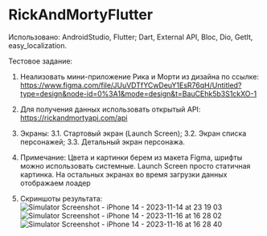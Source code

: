 # RickAndMortyFlutter

Использовано: AndroidStudio, Flutter; Dart, External API, Bloc, Dio, GetIt, easy_localization.

Тестовое задание:

1. Hеализовать мини-приложение Рика и Морти из дизайна по ссылке:
https://www.figma.com/file/JUuVDTfYCwDeuY1EsR76qH/Untitled?type=design&node-id=0%3A1&mode=design&t=BauCEhk5b3S1ckXO-1

2. Для получения данных использовать открытый API: https://rickandmortyapi.com/api

3. Экраны:
3.1. Стартовый экран (Launch Screen);
3.2. Экран списка персонажей;
3.3. Детальный экран персонажа.

4. Примечание: Цвета и картинки берем из макета Figma, шрифты можно использовать системные. Launch Screen просто статичная картинка. На остальных экранах во время загрузки данных отображаем лоадер
5. Скриншоты результата:
![Simulator Screenshot - iPhone 14 - 2023-11-14 at 23 19 03](https://github.com/YaslikS/RickAndMortyFlutter/assets/58375980/2d381e15-5415-441a-8ddc-e4160ecf8fcb)
![Simulator Screenshot - iPhone 14 - 2023-11-16 at 16 28 02](https://github.com/YaslikS/RickAndMortyFlutter/assets/58375980/742cf796-512b-4552-bfac-d6a17f72ffe4)
![Simulator Screenshot - iPhone 14 - 2023-11-16 at 16 28 40](https://github.com/YaslikS/RickAndMortyFlutter/assets/58375980/7041c053-9db7-44d6-8048-a0bc4f93434f)

